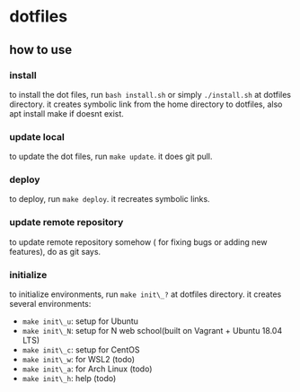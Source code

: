# dotfiles
## how to use
### install
to install the dot files, run `bash install.sh` or simply `./install.sh` at dotfiles directory.
it creates symbolic link from the home directory to dotfiles, also apt install make if doesnt exist.

### update local
to update the dot files, run `make update`.
it does git pull.

### deploy
to deploy, run `make deploy`.
it recreates symbolic links.

### update remote repository
to update remote repository somehow ( for fixing bugs or adding new features), do as git says.

### initialize
to initialize environments, run `make init\_?` at dotfiles directory.
it creates several environments:

- `make init\_u`: setup for Ubuntu
- `make init\_N`: setup for N web school(built on Vagrant + Ubuntu 18.04 LTS)
- `make init\_c`: setup for CentOS
- `make init\_w`: for WSL2 (todo)
- `make init\_a`: for Arch Linux (todo)
- `make init\_h`: help (todo)
